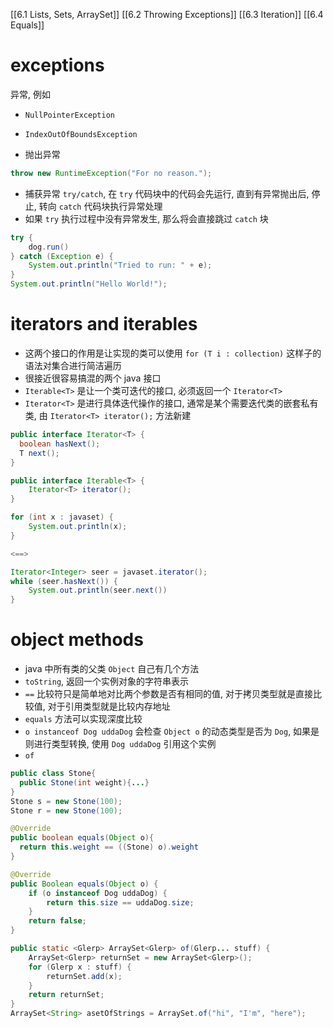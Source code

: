 [[6.1 Lists, Sets, ArraySet]]
[[6.2 Throwing Exceptions]]
[[6.3 Iteration]]
[[6.4 Equals]]

# exceptions
异常, 例如
- `NullPointerException`
- `IndexOutOfBoundsException`

- 抛出异常
```java
throw new RuntimeException("For no reason.");
```
- 捕获异常 `try/catch`, 在 `try` 代码块中的代码会先运行, 直到有异常抛出后, 停止, 转向 `catch` 代码块执行异常处理
- 如果 `try` 执行过程中没有异常发生, 那么将会直接跳过 `catch` 块
```java
try {
    dog.run()
} catch (Exception e) {
    System.out.println("Tried to run: " + e);
}
System.out.println("Hello World!");
```


# iterators and iterables
- 这两个接口的作用是让实现的类可以使用 `for (T i : collection)` 这样子的语法对集合进行简洁遍历
- 很接近很容易搞混的两个 java 接口
- `Iterable<T>` 是让一个类可迭代的接口, 必须返回一个 `Iterator<T>`
- `Iterator<T>` 是进行具体迭代操作的接口, 通常是某个需要迭代类的嵌套私有类, 由 `Iterator<T> iterator();` 方法新建
```java
public interface Iterator<T> {
  boolean hasNext();
  T next();
}

public interface Iterable<T> {
    Iterator<T> iterator();
}

for (int x : javaset) {
	System.out.println(x);
}

<==>

Iterator<Integer> seer = javaset.iterator();
while (seer.hasNext()) {
	System.out.println(seer.next())
}
```


# object methods
- java 中所有类的父类 `Object` 自己有几个方法
- `toString`, 返回一个实例对象的字符串表示
- `==` 比较符只是简单地对比两个参数是否有相同的值, 对于拷贝类型就是直接比较值, 对于引用类型就是比较内存地址
- `equals` 方法可以实现深度比较
- `o instanceof Dog uddaDog` 会检查 `Object o` 的动态类型是否为 `Dog`, 如果是则进行类型转换, 使用 `Dog uddaDog` 引用这个实例
- `of`


```java
public class Stone{
  public Stone(int weight){...}
}
Stone s = new Stone(100);
Stone r = new Stone(100);

@Override
public boolean equals(Object o){
  return this.weight == ((Stone) o).weight
}

@Override
public Boolean equals(Object o) {
	if (o instanceof Dog uddaDog) {
		return this.size == uddaDog.size;
	}
	return false;
}

public static <Glerp> ArraySet<Glerp> of(Glerp... stuff) {
	ArraySet<Glerp> returnSet = new ArraySet<Glerp>();
	for (Glerp x : stuff) {
		returnSet.add(x);
	}
	return returnSet;
}
ArraySet<String> asetOfStrings = ArraySet.of("hi", "I'm", "here");
```



